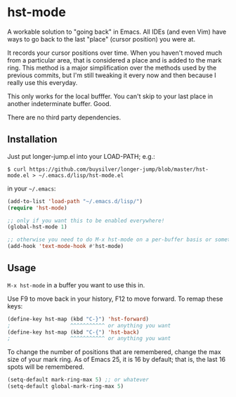 # hst-mode

A workable solution to "going back" in Emacs. All IDEs (and even Vim)
have ways to go back to the last "place" (cursor position) you were
at.

It records your cursor positions over time. When you haven't moved
much from a particular area, that is considered a place and is added
to the mark ring. This method is a major simplification over the
methods used by the previous commits, but I'm still tweaking it every
now and then because I really use this everyday.

This only works for the local bufffer. You can't skip to your last
place in another indeterminate buffer. Good.

There are no third party dependencies.

## Installation

Just put longer-jump.el into your LOAD-PATH; e.g.:

```
$ curl https://github.com/buysilver/longer-jump/blob/master/hst-mode.el > ~/.emacs.d/lisp/hst-mode.el
```


in your `~/.emacs`:


```lisp
(add-to-list 'load-path "~/.emacs.d/lisp/")
(require 'hst-mode)

;; only if you want this to be enabled everywhere!
(global-hst-mode 1)

;; otherwise you need to do M-x hst-mode on a per-buffer basis or something like…
(add-hook 'text-mode-hook #'hst-mode)
```

## Usage

``M-x hst-mode`` in a buffer you want to use this in.

Use F9 to move back in your history, F12 to move forward. To remap these keys:

```lisp
(define-key hst-map (kbd "C-}") 'hst-forward)
;                   ^^^^^^^^^^^ or anything you want
(define-key hst-map (kbd "C-{") 'hst-back)
;                   ^^^^^^^^^^^ or anything you want
```

To change the number of positions that are remembered, change the max size of your mark ring. As of Emacs 25, it is 16 by default; that is, the last 16 spots will be remembered.

```lisp
(setq-default mark-ring-max 5) ;; or whatever
(setq-default global-mark-ring-max 5)
```